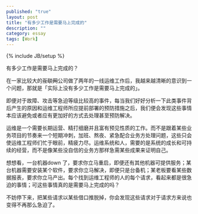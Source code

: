```yaml
---
published: "true"
layout: post
title: "有多少工作是需要马上完成的"
description: ""
category: essay
tags: [Work]
---
```

{% include JB/setup %}

有多少工作是需要马上完成的？

在一家比较大的<del>互联网</del>公司做了两年的一线运维工作后，我越来越清晰的意识到一个问题，那就是「实际上没有多少工作是需要马上完成的」。

即便对于故障、攻击等急迫等级比较高的事件，每当我们好好分析一下此类事件背后产生的原因和运维工程师所应提前部署的预防措施之后，我们便会发现这些事情本应该避免或者应有更加好的方式去处理甚至预防解决。

运维是一个需要长期运营、精打细磨并且富有预见性质的工作。而不是跟着某些业务项目的节奏来一个短期冲刺，加班、熬夜、紧急配合业务方处理问题，这些只会使运维工程师们忙于眼前，精疲力尽。运维系统和人，需要的是系统的成长和可持续的经营，而不是像某些没自信的业务方那样急需某些成果来证明自己。

想想看，一台机器down 了，要求你立马重启，即便还有其他机器可提供服务；某台机器需要安装某个软件，要求你立马解决，即便只是台备机；某老板要看某些数据报表，要求你立马产出。每个找到运维工程师的人的每个请求，看起来都是很急迫的事情；可这些事情真的是需要马上完成的吗？

不妨停下来，把某些请求以某些借口推脱掉，你会发现这些请求对于请求方来说也变得不再那么急迫了。

